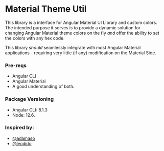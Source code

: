 # Material Theme Util

This library is a interface for Angular Material UI Library and custom colors. The intended purpose it serves is to provide a dynamic solution for changing Angular Material theme colors on the fly _and_ offer the ability to set the colors with any hex code.

This library _should_ seamlessly integrate with most Angular Material applications - requiring very little (if any) modification on the Material Side.

### Pre-reqs

- Angular CLI
- Angular Material
- A good understanding of both.


### Package Versioning
- Angular CLI: 8.1.3
- Node: 12.6.

### Inspired by:

- [@adamaso](https://stackblitz.com/edit/native-theming-form-medium)
- [@leodido](https://github.com/leodido/material-palette)
